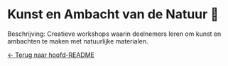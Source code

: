 # Kunst en Ambacht van de Natuur 🎨

Beschrijving: Creatieve workshops waarin deelnemers leren om kunst en ambachten te maken met natuurlijke materialen.

[← Terug naar hoofd-README](../../README.md)
